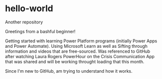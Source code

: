 # hello-world
Another repository

Greetings from a bashful beginner!

Getting started with learning Power Platform programs (initially Power Apps and Power Automate).  Using Microsoft Learn as well as Sifting through information and videos that are free-sourced. Was referenced to GitHub after watching Laura Rogers PowerHour on the Crisis Communication App that was shared and will be working throught loading that this month.

Since I'm new to GitHub, am trying to understand how it works.
